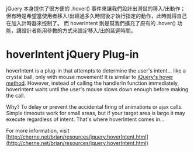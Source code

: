 jQuery 本身提供了很方便的 .hover() 事件來讓我們設計出滑鼠的移入/出動作；但有時是希望當使用者移入/出經過多久時間後才執行指定的動作，此時就得自己在加入計時器來控制了。
而 hoverIntent 則是幫我們擴充了原有的 .hover() 功能，讓設計者能用參數的方式來設定移入/出的延遲時間。

hoverIntent jQuery Plug-in
==========================

hoverIntent is a plug-in that attempts to determine the user's intent... like a crystal ball, only with mouse movement! It is similar to [jQuery's hover method](http://api.jquery.com/hover/). However, instead of calling the handlerIn function immediately, hoverIntent waits until the user's mouse slows down enough before making the call.

Why? To delay or prevent the accidental firing of animations or ajax calls. Simple timeouts work for small areas, but if your target area is large it may execute regardless of intent. That's where hoverIntent comes in...

For more information, visit [http://cherne.net/brian/resources/jquery.hoverIntent.html](http://cherne.net/brian/resources/jquery.hoverIntent.html)
